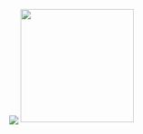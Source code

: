 
  
 
<p align="center"> <img src="https://komarev.com/ghpvc/?username=whannells&label=profile%20views!&color=fce144&style=flat"

<p align="center"> <img src="https://64.media.tumblr.com/a67d78ad9e9e74b1af91f3c714d89d82/4f40fffbd10aa8db-2d/s540x810/2b073bb6ec3687b3264a221b768c552dbf918998.gifv" width="200" height="200">


<!--
**whannells/whannells** is a ✨ _special_ ✨ repository because its `README.md` (this file) appears on your GitHub profile.

Here are some ideas to get you started:

- 🔭 I’m currently working on ...
- 🌱 I’m currently learning ...
- 👯 I’m looking to collaborate on ...
- 🤔 I’m looking for help with ...
- 💬 Ask me about ...
- 📫 How to reach me: ...
- 😄 Pronouns: ...
- ⚡ Fun fact: ...
-->
